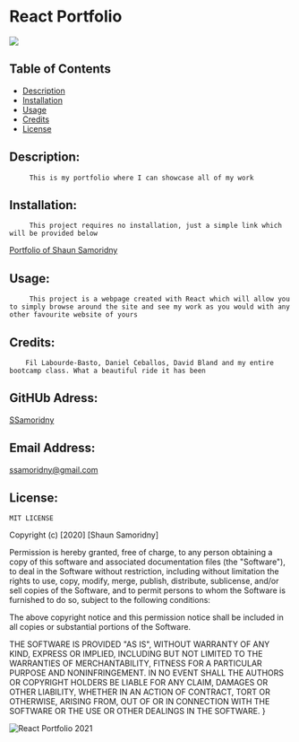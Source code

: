 

# React Portfolio
![](https://img.shields.io/badge/README-GOODREADME-brightgreen)

## Table of Contents
- [Description](#description)
- [Installation](#installation)
- [Usage](#usage)
- [Credits](#credits)
- [License](#license)

## Description: 

         This is my portfolio where I can showcase all of my work 

## Installation:

         This project requires no installation, just a simple link which will be provided below
   [Portfolio of Shaun Samoridny](https://ssamoridny.github.io/React-Portfolio/)

## Usage:

         This project is a webpage created with React which will allow you to simply browse around the site and see my work as you would with any other favourite website of yours

## Credits:

        Fil Labourde-Basto, Daniel Ceballos, David Bland and my entire bootcamp class. What a beautiful ride it has been

## GitHUb Adress:

   [SSamoridny](github.com/SSamoridny)

## Email Address:

   [ssamoridny@gmail.com](ssamoridny@gmail.com)

## License:
    

    
    MIT LICENSE

Copyright (c) [2020] [Shaun Samoridny]

Permission is hereby granted, free of charge, to any person obtaining a copy
of this software and associated documentation files (the "Software"), to deal
in the Software without restriction, including without limitation the rights
to use, copy, modify, merge, publish, distribute, sublicense, and/or sell
copies of the Software, and to permit persons to whom the Software is
furnished to do so, subject to the following conditions:

The above copyright notice and this permission notice shall be included in all
copies or substantial portions of the Software.

THE SOFTWARE IS PROVIDED "AS IS", WITHOUT WARRANTY OF ANY KIND, EXPRESS OR
IMPLIED, INCLUDING BUT NOT LIMITED TO THE WARRANTIES OF MERCHANTABILITY,
FITNESS FOR A PARTICULAR PURPOSE AND NONINFRINGEMENT. IN NO EVENT SHALL THE
AUTHORS OR COPYRIGHT HOLDERS BE LIABLE FOR ANY CLAIM, DAMAGES OR OTHER
LIABILITY, WHETHER IN AN ACTION OF CONTRACT, TORT OR OTHERWISE, ARISING FROM,
OUT OF OR IN CONNECTION WITH THE SOFTWARE OR THE USE OR OTHER DEALINGS IN THE
SOFTWARE.
}

![React Portfolio 2021](https://user-images.githubusercontent.com/30538162/130842483-67c555f4-3623-4880-bea5-b583ee38ba4a.png)
      

   
